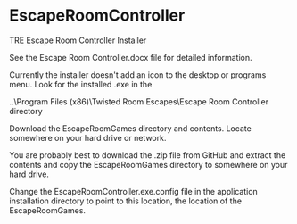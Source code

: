 # EscapeRoomController
TRE Escape Room Controller Installer

See the Escape Room Controller.docx file for detailed information.

Currently the installer doesn't add an icon to the desktop or programs menu. Look for the installed .exe in the 

   ..\Program Files (x86)\Twisted Room Escapes\Escape Room Controller directory

Download the EscapeRoomGames directory and contents. Locate somewhere on your hard drive or network. 

You are probably best to download the .zip file from GitHub and extract the contents and copy the EscapeRoomGames directory to somewhere on your hard drive.

Change the EscapeRoomController.exe.config file in the application installation directory to point to this location, the location of the EscapeRoomGames.